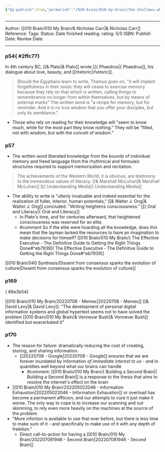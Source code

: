```yaml
---
{"dg-publish":true,"permalink":"/010-brain/010-my-brain/the-shallows-what-the-internet-is-doing-to-our-brains/","created":"2021-07-30T14:21:25.000-04:00","updated":"2025-03-13T15:14:22.092-04:00"}
---
```


---

Author: [[010 Brain/010 My Brain/& Nicholas Carr\|& Nicholas Carr]]
Reference:
Tags:
Status:
Date finished reading:
rating: 5/5
ISBN:
Publish Date:
Review Date:

---

### p54{ #2ffc77}

In 4th century BC, [[& Plato\|& Plato]] wrote [[{ Phaedrus\|{ Phaedrus]], his dialogue about love, beauty, and [[rhetoric\|rhetoric]].
> Should the Egyptians learn to write, Thamus goes on, "it will implant forgetfulness in their souls: they will cease to exercise memory because they rely on that which is written, calling things to remembrance no longer from within themselves, but by means of external marks"
> The written word is "a recipe for memory, but for reminder. And it is no true wisdom that you offer your disciples, but only its semblance."
- Those who rely on reading for their knowledge will "seem to know much, while for the most part they know nothing." They will be "filled, not with wisdom, but with the conceit of wisdom."

### p57
- The written word liberated knowledge from the bounds of individual memory and freed language from the rhythmical and formulaic structures required to support memorization and recitation.

> The achievements of the Western World, it is obvious, are testimony to the tremendous values of literacy. [[& Marshall McLuhan\|& Marshall McLuhan]] [[{ Understanding Media\|{ Understanding Media]]

- The ability to write is "utterly invaluable and indeed essential for the realization of fuller, interior, human potentials," [[& Walter J. Ong\|& Walter J. Ong]] concluded. "Writing heightens consciousness." [[{ Oral and Literacy\|{ Oral and Literacy]]
	-	In Plato's time, and for centuries afterward, that heightened consciousness was reserved for an elite.
	- #comment So if the elite were hoarding all the knowledge, does this mean that the layman lacked the resources to have an imagination to make decisions for himself? [[010 Brain/010 My Brain/{ The Effective Executive - The Definitive Guide to Getting the Right Things Done#^eb7939\|{ The Effective Executive - The Definitive Guide to Getting the Right Things Done#^eb7939]] 

[[010 Brain/040 Synthesis/Dissent from consensus sparks the evolution of culture\|Dissent from consensus sparks the evolution of culture]]


### p169
{ #9e3b54}


[[010 Brain/010 My Brain/20220708 - Memex\|20220708 - Memex]]
[[& David Levy\|& David Levy]]: "The development of personal digital information systems and global hypertext seems not to have solved the problem [[010 Brain/010 My Brain/& Vennevar Bush\|& Vennevar Bush]] identified but exacerbated it"

### p170
- The reason for failure: dramatically reducing the cost of creating, storing, and sharing information. 
	- [[20220708 - Google\|20220708 - Google]] ensures that we are forever inundated by information *of immediate interest to us* - and in quantities well beyond what our brains can handle
		- #comment: [[010 Brain/010 My Brain/{ Building a Second Brain\|{ Building a Second Brain]] is a response to the thesis that aims to resolve the internet's effect on the brain
- [[010 Brain/010 My Brain/202205022046 - Information Exhaustion\|202205022046 - Information Exhaustion]] or overload has become a permanent afflicion, and our attempts to cure it just make it worse. The only way to cope is to increase our scanning and out skimming, to rely even more heavily on the machines at the source of the problem.
- "More infortion is available to use that ever before, but there is less time to make sure of it - and specifically to make use of it with any depth of freletion."
	- Direct call-to-action for having a [[010 Brain/010 My Brain/202207081946 - Second Brain\|202207081946 - Second Brain]]

